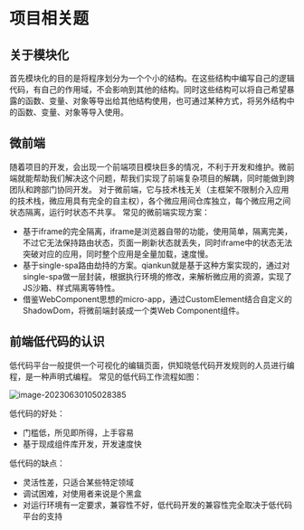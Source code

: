 # 项目相关题

## 关于模块化

首先模块化的目的是将程序划分为一个个小的结构。在这些结构中编写自己的逻辑代码，有自己的作用域，不会影响到其他的结构。同时这些结构可以将自己希望暴露的函数、变量、对象等导出给其他结构使用，也可通过某种方式，将另外结构中的函数、变量、对象等导入使用。

## 微前端

随着项目的开发，会出现一个前端项目模块巨多的情况，不利于开发和维护。微前端就能帮助我们解决这个问题，帮我们实现了前端复杂项目的解耦，同时能做到跨团队和跨部门协同开发。 对于微前端，它与技术栈无关（主框架不限制介入应用的技术栈，微应用具有完全的自主权），各个微应用间仓库独立，每个微应用之间状态隔离，运行时状态不共享。 常见的微前端实现方案：

- 基于iframe的完全隔离，iframe是浏览器自带的功能，使用简单，隔离完美，不过它无法保持路由状态，页面一刷新状态就丢失，同时iframe中的状态无法突破对应的应用，同时整个应用是全量加载，速度慢。
- 基于single-spa路由劫持的方案。qiankun就是基于这种方案实现的，通过对single-spa做一层封装，根据执行环境的修改，来解析微应用的资源，实现了JS沙箱、样式隔离等特性。
- 借鉴WebComponent思想的micro-app，通过CustomElement结合自定义的ShadowDom，将微前端封装成一个类Web Component组件。

## 前端低代码的认识

低代码平台一般提供一个可视化的编辑页面，供知晓低代码开发规则的人员进行编程，是一种声明式编程。 常见的低代码工作流程如图：

![image-20230630105028385](http://oss.chengzz.com/typora_img/202306301050420.png?imageView2/0/q/75%7Cwatermark/1/image/aHR0cHM6Ly93d3cuY2hlbmd6ei5jb20vd2F0ZXJtYXJrLnBuZw==/dissolve/65/gravity/SouthEast/dx/10/dy/10)

低代码的好处：

- 门槛低，所见即所得，上手容易
- 基于现成组件库开发，开发速度快

低代码的缺点：

- 灵活性差，只适合某些特定领域
- 调试困难，对使用者来说是个黑盒
- 对运行环境有一定要求，兼容性不好，低代码开发的兼容性完全取决于低代码平台的支持